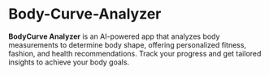 # Body-Curve-Analyzer
**BodyCurve Analyzer** is an AI-powered app that analyzes body measurements to determine body shape, offering personalized fitness, fashion, and health recommendations. Track your progress and get tailored insights to achieve your body goals.
